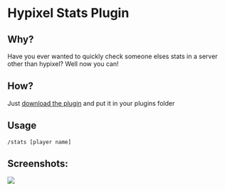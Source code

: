 # Hypixel Stats Plugin

## Why?
Have you ever wanted to quickly check someone elses stats in a server other than hypixel? Well now you can!

## How?
Just [download the plugin](https://github.com/gubareve/hypixelstats/releases/download/1.0.0-SnapShot/hypixelstats-1.0-SNAPSHOT-jar-with-dependencies.jar) and put it in your plugins folder

## Usage
`/stats [player name]`

## Screenshots:
![](https://i.imgur.com/dmU8z7Q.png)
